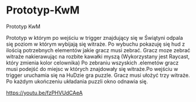 # Prototyp-KwM
Prototyp KwM

Prototyp w którym po wejściu w trigger znajdujący się w Świątyni odpala się poziom w którym wybijają się witraże. Po wybuchu pokazuję się hud z ilością potrzebnych elementów jakie gracz musi zebrać. Gracz moze zebrać witraże nakierawując na rozbite kawałki myszą (Wykorzystany jest Raycast, który zmienia kolor celownika) Po zebraniu wszyskich .elemetów gracz musi podejść do miejsc w których znajdowały się witraże.Po wejściu w trigger uruchamia się na HuDzie gra puzzle. Gracz musi ułożyć trzy witraże. Po każdym ukończeniu układania puzzli okno odnawia się.

https://youtu.be/fzPHVUdCAeA
